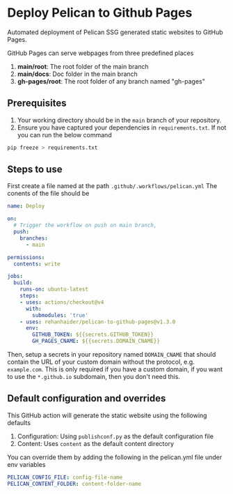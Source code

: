 # Deploy Pelican to Github Pages

Automated deployment of Pelican SSG generated static websites to GitHub Pages.

GitHub Pages can serve webpages from three predefined places
1. **main/root**: The root folder of the main branch
2. **main/docs**: Doc folder in the main branch
2. **gh-pages/root**: The root folder of any branch named "gh-pages"

## Prerequisites
1. Your working directory should be in the `main` branch of your repository.
2. Ensure you have captured your dependencies in `requirements.txt`. If not you can run the below command
```bash
pip freeze > requirements.txt
```

## Steps to use
First create a file named at the path `.github/.workflows/pelican.yml`
The conents of the file should be
```yaml
name: Deploy

on:
  # Trigger the workflow on push on main branch,
  push:
    branches:
      - main

permissions:
  contents: write

jobs:
  build:
    runs-on: ubuntu-latest
    steps:
    - uses: actions/checkout@v4
      with:
        submodules: 'true'
    - uses: rehanhaider/pelican-to-github-pages@v1.3.0
      env:
        GITHUB_TOKEN: ${{secrets.GITHUB_TOKEN}}
        GH_PAGES_CNAME: ${{secrets.DOMAIN_CNAME}}
```

Then, setup a secrets in your repository named `DOMAIN_CNAME` that should contain the URL of your custom domain without the protocol, e.g. `example.com`. This is only required if you have a custom domain, if you want to use the `*.github.io` subdomain, then you don't need this. 

## Default configuration and overrides
This GitHub action will generate the static website using the following defaults
1. Configuration: Using `publishconf.py` as the default configuration file
2. Content: Uses `content` as the default content directory

You can override them by adding the following in the pelican.yml file under env variables
```yaml
PELICAN_CONFIG_FILE: config-file-name
PELICAN_CONTENT_FOLDER: content-folder-name

